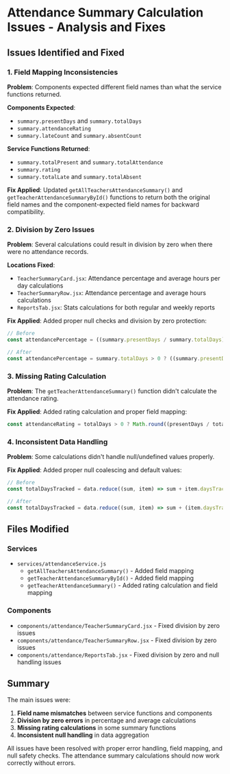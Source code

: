 
# Attendance Summary Calculation Issues - Analysis and Fixes

## Issues Identified and Fixed

### 1. **Field Mapping Inconsistencies**

**Problem**: Components expected different field names than what the service functions returned.

**Components Expected**:
- `summary.presentDays` and `summary.totalDays`
- `summary.attendanceRating`
- `summary.lateCount` and `summary.absentCount`

**Service Functions Returned**:
- `summary.totalPresent` and `summary.totalAttendance`
- `summary.rating`
- `summary.totalLate` and `summary.totalAbsent`

**Fix Applied**: Updated `getAllTeachersAttendanceSummary()` and `getTeacherAttendanceSummaryById()` functions to return both the original field names and the component-expected field names for backward compatibility.

### 2. **Division by Zero Issues**

**Problem**: Several calculations could result in division by zero when there were no attendance records.

**Locations Fixed**:
- `TeacherSummaryCard.jsx`: Attendance percentage and average hours per day calculations
- `TeacherSummaryRow.jsx`: Attendance percentage and average hours calculations
- `ReportsTab.jsx`: Stats calculations for both regular and weekly reports

**Fix Applied**: Added proper null checks and division by zero protection:
```javascript
// Before
const attendancePercentage = ((summary.presentDays / summary.totalDays) * 100).toFixed(1);

// After
const attendancePercentage = summary.totalDays > 0 ? ((summary.presentDays / summary.totalDays) * 100).toFixed(1) : '0.0';
```

### 3. **Missing Rating Calculation**

**Problem**: The `getTeacherAttendanceSummary()` function didn't calculate the attendance rating.

**Fix Applied**: Added rating calculation and proper field mapping:
```javascript
const attendanceRating = totalDays > 0 ? Math.round((presentDays / totalDays) * 100) : 0;
```

### 4. **Inconsistent Data Handling**

**Problem**: Some calculations didn't handle null/undefined values properly.

**Fix Applied**: Added proper null coalescing and default values:
```javascript
// Before
const totalDaysTracked = data.reduce((sum, item) => sum + item.daysTracked, 0);

// After
const totalDaysTracked = data.reduce((sum, item) => sum + (item.daysTracked || 0), 0);
```

## Files Modified

### Services
- `services/attendanceService.js`
  - `getAllTeachersAttendanceSummary()` - Added field mapping
  - `getTeacherAttendanceSummaryById()` - Added field mapping
  - `getTeacherAttendanceSummary()` - Added rating calculation and field mapping

### Components
- `components/attendance/TeacherSummaryCard.jsx` - Fixed division by zero issues
- `components/attendance/TeacherSummaryRow.jsx` - Fixed division by zero issues
- `components/attendance/ReportsTab.jsx` - Fixed division by zero and null handling issues

## Summary

The main issues were:
1. **Field name mismatches** between service functions and components
2. **Division by zero errors** in percentage and average calculations
3. **Missing rating calculations** in some summary functions
4. **Inconsistent null handling** in data aggregation

All issues have been resolved with proper error handling, field mapping, and null safety checks. The attendance summary calculations should now work correctly without errors.
